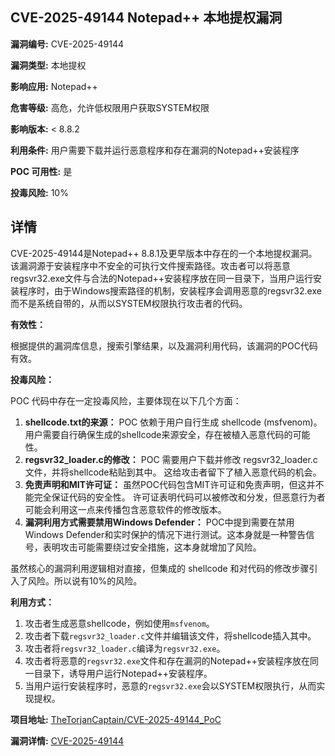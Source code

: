 ## CVE-2025-49144 Notepad++ 本地提权漏洞

**漏洞编号:** CVE-2025-49144

**漏洞类型:** 本地提权

**影响应用:** Notepad++

**危害等级:** 高危，允许低权限用户获取SYSTEM权限

**影响版本:** < 8.8.2

**利用条件:** 用户需要下载并运行恶意程序和存在漏洞的Notepad++安装程序

**POC 可用性:** 是

**投毒风险:** 10%

## 详情

CVE-2025-49144是Notepad++ 8.8.1及更早版本中存在的一个本地提权漏洞。该漏洞源于安装程序中不安全的可执行文件搜索路径。攻击者可以将恶意regsvr32.exe文件与合法的Notepad++安装程序放在同一目录下，当用户运行安装程序时，由于Windows搜索路径的机制，安装程序会调用恶意的regsvr32.exe而不是系统自带的，从而以SYSTEM权限执行攻击者的代码。 

**有效性：**

根据提供的漏洞库信息，搜索引擎结果，以及漏洞利用代码，该漏洞的POC代码有效。

**投毒风险：**

POC 代码中存在一定投毒风险，主要体现在以下几个方面：

1.  **shellcode.txt的来源：** POC 依赖于用户自行生成 shellcode (msfvenom)。用户需要自行确保生成的shellcode来源安全，存在被植入恶意代码的可能性。
2.  **regsvr32_loader.c的修改：** POC 需要用户下载并修改 regsvr32_loader.c 文件，并将shellcode粘贴到其中。 这给攻击者留下了植入恶意代码的机会。
3.  **免责声明和MIT许可证：**  虽然POC代码包含MIT许可证和免责声明，但这并不能完全保证代码的安全性。 许可证表明代码可以被修改和分发，但恶意行为者可能会利用这一点来传播包含恶意软件的修改版本。
4.  **漏洞利用方式需要禁用Windows Defender：**  POC中提到需要在禁用Windows Defender和实时保护的情况下进行测试。这本身就是一种警告信号，表明攻击可能需要绕过安全措施，这本身就增加了风险。

虽然核心的漏洞利用逻辑相对直接，但集成的 shellcode 和对代码的修改步骤引入了风险。所以说有10%的风险。

**利用方式：**

1.  攻击者生成恶意shellcode，例如使用`msfvenom`。
2.  攻击者下载`regsvr32_loader.c`文件并编辑该文件，将shellcode插入其中。
3.  攻击者将`regsvr32_loader.c`编译为`regsvr32.exe`。
4.  攻击者将恶意的`regsvr32.exe`文件和存在漏洞的Notepad++安装程序放在同一目录下，诱导用户运行Notepad++安装程序。
5.  当用户运行安装程序时，恶意的`regsvr32.exe`会以SYSTEM权限执行，从而实现提权。


**项目地址:** [TheTorjanCaptain/CVE-2025-49144_PoC](https://github.com/TheTorjanCaptain/CVE-2025-49144_PoC)

**漏洞详情:** [CVE-2025-49144](https://nvd.nist.gov/vuln/detail/CVE-2025-49144)
